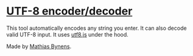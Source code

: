# [UTF-8 encoder/decoder](https://mothereff.in/utf-8)

This tool automatically encodes any string you enter. It can also decode valid UTF-8 input. It uses [utf8.js](https://mths.be/utf8js) under the hood.

Made by [Mathias Bynens](https://www.gitforge.in/).
